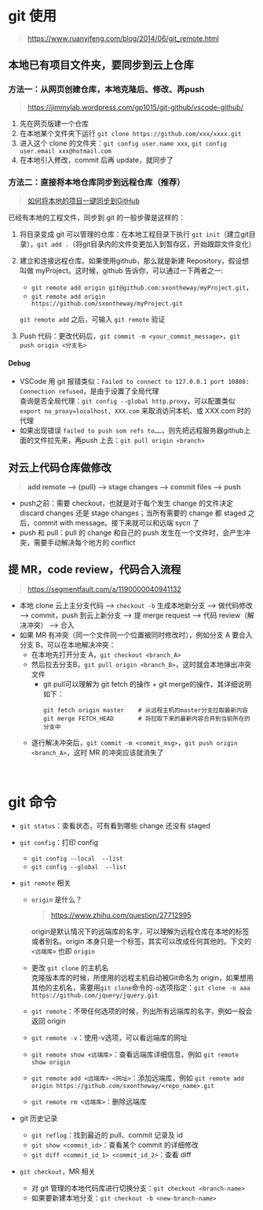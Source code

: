# git 使用
> https://www.ruanyifeng.com/blog/2014/06/git_remote.html

## 本地已有项目文件夹，要同步到云上仓库
### 方法一：从网页创建仓库，本地克隆后、修改、再push
> https://jimmylab.wordpress.com/gp1015/git-github/vscode-github/ 
1. 先在网页版建一个仓库
1. 在本地某个文件夹下运行 `git clone https://github.com/xxx/xxxx.git`
1. 进入这个 clone 的文件夹：`git config user.name xxx`, `git config user.email xxx@hotmail.com`
1. 在本地引入修改，commit 后再 update，就同步了

### 方法二：直接将本地仓库同步到远程仓库（推荐）
> [如何将本地的项目一键同步到GitHub](https://wdblink.github.io/2019/03/24/%E5%A6%82%E4%BD%95%E5%B0%86%E6%9C%AC%E5%9C%B0%E7%9A%84%E9%A1%B9%E7%9B%AE%E4%B8%80%E9%94%AE%E5%90%8C%E6%AD%A5%E5%88%B0GitHub/)

已经有本地的工程文件，同步到 git 的一般步骤是这样的：
1. 将目录变成 git 可以管理的仓库：在本地工程目录下执行 `git init`（建立git目录），`git add .`（将git目录内的文件变更加入到暂存区，开始跟踪文件变化） 
2. 建立和连接远程仓库。如果使用github，那么就是新建 Repository，假设想叫做 myProject。这时候，github 告诉你，可以通过一下两者之一:  
    * `git remote add origin git@github.com:sxontheway/myProject.git`，  
    * `git remote add origin https://github.com/sxontheway/myProject.git`  
    
    `git remote add` 之后，可输入 `git remote` 验证
3. Push 代码：更改代码后，`git commit -m <your_commit_message>`，`git push origin <分支名>`

#### Debug
* VSCode 用 git 报错类似：`Failed to connect to 127.0.0.1 port 10808: Connection refused`，是由于设置了全局代理  
查询是否全局代理：`git config --global http.proxy`，可以配置类似 `export no_proxy=localhost, XXX.com` 来取消访问本机、或 XXX.com 时的代理
* 如果出现错误 `failed to push som refs to……`，则先把远程服务器github上面的文件拉先来，再push 上去：`git pull origin <branch>`

## 对云上代码仓库做修改
> **add remote --> (pull) --> stage changes --> commit files --> push**

* push之前：需要 checkout，也就是对于每个发生 change 的文件决定 discard changes 还是 stage changes；当所有需要的 change 都 staged 之后，commit with message。接下来就可以和远端 sycn 了
* push 和 pull：pull 的 change 和自己的 push 发生在一个文件时，会产生冲突，需要手动解决每个地方的 conflict

## 提 MR，code review，代码合入流程
> https://segmentfault.com/a/1190000040941132 
* 本地 clone 云上主分支代码 --> `checkout -b` 生成本地新分支 --> 做代码修改 --> commit，push 到云上新分支 --> 提 merge request --> 代码 review（解决冲突） --> 合入
* 如果 MR 有冲突（同一个文件同一个位置被同时修改时），例如分支 A 要合入分支 B，可以在本地解决冲突：
   * 在本地先打开分支 A，`git checkout <branch_A>`
   * 然后拉去分支B，`git pull origin <branch_B>`，这时就会本地弹出冲突文件
      * git pull可以理解为 git fetch 的操作 + git merge的操作，其详细说明如下：
        ```
        git fetch origin master    # 从远程主机的master分支拉取最新内容 
        git merge FETCH_HEAD       # 将拉取下来的最新内容合并到当前所在的分支中
        ```
   * 逐行解决冲突后，`git commit -m <commit_msg>`，`git push origin <branch_A>`，这时 MR 的冲突应该就消失了

<br>

# git 命令
* `git status`：查看状态，可有看到哪些 change 还没有 staged
* `git config`：打印 config
    * `git config --local  --list`
    * `git config --global  --list`

* `git remote` 相关
    * `origin` 是什么？   
        > https://www.zhihu.com/question/27712995    
        
        origin是默认情况下的远端库的名字，可以理解为远程仓库在本地的标签或者别名。origin 本身只是一个标签，其实可以改成任何其他的。下文的 `<远端库>` 也即 `origin`
    * 更改 `git clone` 的主机名   
        克隆版本库的时候，所使用的远程主机自动被Git命名为 origin，如果想用其他的主机名，需要用`git clone`命令的`-o`选项指定：`git clone -o aaa https://github.com/jquery/jquery.git`
    * `git remote`：不带任何选项的时候，列出所有远端库的名字，例如一般会返回 origin
    * `git remote -v`：使用-v选项，可以看远端库的网址
    * `git remote show <远端库>`：查看远端库详细信息，例如 `git remote show origin`
    * `git remote add <远端库> <网址>`：添加远端库，例如 `git remote add origin https://github.com/sxontheway/<repo_name>.git`
    * `git remote rm <远端库>`：删除远端库

* git 历史记录
    * `git reflog`：找到最近的 pull、commit 记录及 id
    * `git show <commit_id>`：查看某个 commit 的详细修改
    * `git diff <commit_id_1> <commit_id_2>`：查看 diff

* `git checkout`，MR 相关
    * 对 git 管理的本地代码库进行切换分支：`git checkout <branch-name>`
    * 如果要新建本地分支：`git checkout -b <new-branch-name>`  

